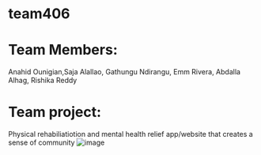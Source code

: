 # team406
# Team Members: 
Anahid Ounigian,Saja Alallao, Gathungu Ndirangu, Emm Rivera, Abdalla Alhag, Rishika Reddy
# Team project: 
Physical rehabiliatiotion and mental health relief app/website that creates a sense of community
![image](https://user-images.githubusercontent.com/61675114/194727630-cde9c9a8-a73a-4f35-b66f-e01fb703b6a8.png)
